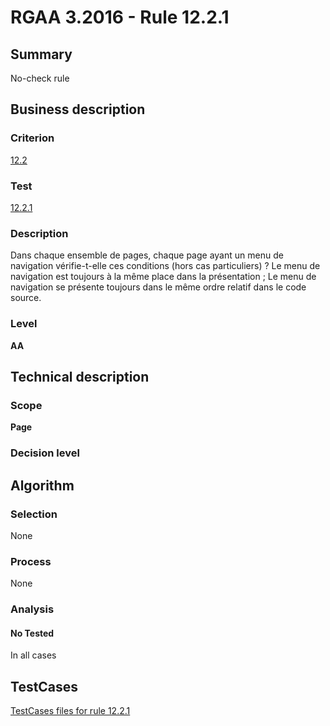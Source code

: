 # RGAA 3.2016 - Rule 12.2.1

## Summary
No-check rule


## Business description

### Criterion
[12.2](http://references.modernisation.gouv.fr/rgaa-accessibilite/criteres.html#crit-12-2)

### Test
[12.2.1](http://references.modernisation.gouv.fr/rgaa-accessibilite/criteres.html#test-12-2-1)

### Description
Dans chaque ensemble de pages, chaque page ayant un menu de navigation vérifie-t-elle ces conditions (hors cas particuliers) ? Le menu de navigation est toujours à la même place dans la présentation ; Le menu de navigation se présente toujours dans le même ordre relatif dans le code source.

### Level
**AA**


## Technical description

### Scope
**Page**

### Decision level


## Algorithm

### Selection
None

### Process
None

### Analysis

#### No Tested
In all cases


##  TestCases

[TestCases files for rule 12.2.1](https://github.com/Asqatasun/Asqatasun/tree/RGAA_3.2016/rules/rules-rgaa3.2016/src/test/resources/testcases/rgaa32016/Rgaa32016Rule120201/)


